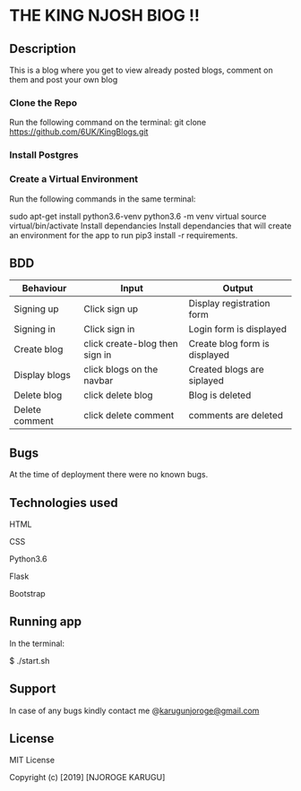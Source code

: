 # THE KING NJOSH BlOG !! #####


##  Description

This is a blog where you get to view already posted blogs, comment on them and post your own blog


### Clone the Repo

Run the following command on the terminal: git clone https://github.com/6UK/KingBlogs.git 

### Install Postgres

### Create a Virtual Environment

Run the following commands in the same terminal:

sudo apt-get install python3.6-venv
python3.6 -m venv virtual
source virtual/bin/activate
Install dependancies
Install dependancies that will create an environment for the app to run pip3 install -r requirements.


## BDD

| Behaviour | Input  | Output |
| -- |-- |--|
|Signing up| Click sign up| Display registration form|
|Signing in|Click sign in |Login form is displayed|
|Create blog|click create-blog then sign in|Create blog form is displayed|
|Display blogs|click blogs on the navbar|Created blogs are siplayed|
|Delete blog|click delete blog|Blog is deleted|
|Delete comment |click delete comment|comments are deleted|


## Bugs

At the time of deployment there were no known bugs.

## Technologies used

HTML

CSS

Python3.6

Flask

Bootstrap 


## Running app

In the terminal:

$ ./start.sh

## Support

In case of any bugs kindly contact me @karugunjoroge@gmail.com

## License


MIT License

Copyright (c) [2019] [NJOROGE KARUGU]

